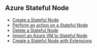 ## Azure Stateful Node
<!--ts-->
  * [Create a Stateful Node](azure-stateful-node-detailed.yaml)
  * [Perform an action on a Stateful Node](azure-stateful-node-with-action.yaml)
  * [Delete a Stateful Node](azure-stateful-node-delete.yaml)
  * [Import an Azure VM to Stateful Node](azure-stateful-node-import.yaml)
  * [Create a Stateful Node with Extensions](azure-stateful-node-extensions.yaml)
<!--te-->
